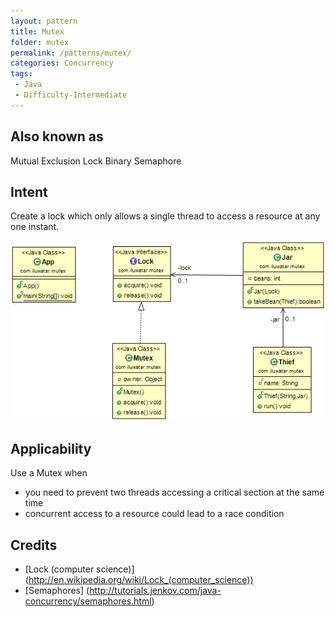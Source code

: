 ```yaml
---
layout: pattern
title: Mutex
folder: mutex
permalink: /patterns/mutex/
categories: Concurrency
tags: 
 - Java
 - Difficulty-Intermediate
---
```


## Also known as
Mutual Exclusion Lock
Binary Semaphore

## Intent
Create a lock which only allows a single thread to access a resource at any one instant.

![alt text](./etc/mutex.png "Mutex")

## Applicability
Use a Mutex when

* you need to prevent two threads accessing a critical section at the same time
* concurrent access to a resource could lead to a race condition 

## Credits

* [Lock (computer science)] (http://en.wikipedia.org/wiki/Lock_(computer_science))
* [Semaphores] (http://tutorials.jenkov.com/java-concurrency/semaphores.html)
